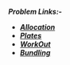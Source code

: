 ***Problem Links:-***

- [***Allocation***](https://codingcompetitions.withgoogle.com/kickstart/round/000000000019ffc7/00000000001d3f56)
- [***Plates***](https://codingcompetitions.withgoogle.com/kickstart/round/000000000019ffc7/00000000001d40bb)
- [***WorkOut***](https://codingcompetitions.withgoogle.com/kickstart/round/000000000019ffc7/00000000001d3f5b#analysis)
- [***Bundling***](https://codingcompetitions.withgoogle.com/kickstart/round/000000000019ffc7/00000000001d3ff3)